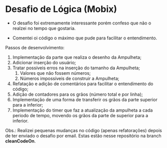# Desafio de Lógica (Mobix)
- O desafio foi extremamente interessante porém confeso que não o realzei no tempo que gostaria.

- Comentei oi código o máximo que pude para facilitar o entendimento.

Passos de desenvolvimento:

1. Implementação da parte que realiza o desenho da Ampulheta;
2. Adicionar inserção do usuário;
3. Tratar possíveis erros na inserção do tamanho da Ampulheta;
	1. Valores que não fossem números;
	2. Números impossíveis de construir a Ampulheta;
4. Refatação e adição de comentários para facilitar o entendimento do código;
5. Adição de contadores para os grãos (número total e por linha);
6. Implementação de uma forma de transferir os grãos da parte superior para a inferior;
7. Implementação do timer que faz a atualização da ampulheta a cada periodo de tempo, movendo os grãos da parte de superior para a inferior.



Obs.: Realizei pequenas mudanças no código (apenas refatorações) depois de ter enviado o desafio por email. Estas estão nesse repositório na branch **cleanCodeOn**.
